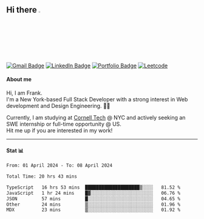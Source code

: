 
<h2> Hi there <a href="https://swh00tw.me/"><img src="https://media.giphy.com/media/hvRJCLFzcasrR4ia7z/giphy.gif" width="3%"></a> </h2>
<!-- Badges: https://dev.to/envoy_/150-badges-for-github-pnk -->

[![Gmail Badge](https://img.shields.io/badge/Gmail-D14836?style=for-the-badge&logo=gmail&logoColor=white&link=mailto:a6140000@gmail.com)](mailto:a6140000@gmail.com)
[![LinkedIn Badge](https://img.shields.io/badge/LinkedIn-0077B5?style=for-the-badge&logo=linkedin&logoColor=white&link=https://www.linkedin.com/in/%E6%9B%B8%E7%B6%AD-%E8%A8%B1-109621210/)](https://www.linkedin.com/in/%E6%9B%B8%E7%B6%AD-%E8%A8%B1-109621210/)
[![Portfolio Badge](https://img.shields.io/badge/website-808080?style=for-the-badge&logo=About.me&logoColor=white&link=https://swh00tw.vercel.app)](https://swh00tw.vercel.app)
[![Leetcode](https://img.shields.io/badge/-LeetCode-FFA116?style=for-the-badge&logo=LeetCode&logoColor=black&link=https://leetcode.com/swh00tw/)](https://leetcode.com/swh00tw/)
<!-- <img align='right' src='https://user-images.githubusercontent.com/5713670/87202985-820dcb80-c2b6-11ea-9f56-7ec461c497c3.gif' width='350'> -->

<h4>About me </h4>
<p fontSize="12px">Hi, I am Frank. <br/>I'm a New York-based Full Stack Developer with a strong interest in Web development and Design Engineering. 👨‍💻<br/> </p><p>Currently, I am studying at <a href="https://tech.cornell.edu/">Cornell Tech</a> @ NYC and actively seeking an SWE internship or full-time opportunity @ US.<br/> Hit me up if you are interested in my work!  </p>

<!-- ![swh00tw's github stats](https://github-readme-stats.vercel.app/api?username=swh00tw&hide=["issues"]&show_icons=true) -->
<!-- [![GitHub Streak](http://github-readme-streak-stats.herokuapp.com?user=swh00tw)](https://github.com/swh00tw) -->

---
<!-- <h4>Stack 🧪</h4> -->
<!-- icon: https://github.com/tandpfun/skill-icons#readme -->

<!--  <h5>⚡ Web dev </h5> 

[![My Skills](https://skillicons.dev/icons?i=graphql,tailwind,react,svelte,supabase,gatsby,next,nodejs,express,redux,postgres,mongodb,flask,prisma,apollo,materialui&perline=10)](https://skillicons.dev)

<h5>⚡ Languages </h5> 

[![My Skills](https://skillicons.dev/icons?i=html,css,js,ts,cpp,cs,python,rust,go&perline=10)](https://skillicons.dev)

<h5>⚡ Others </h5> 

[![My Skills](https://skillicons.dev/icons?i=unity,git,github,githubactions,figma,vim,neovim,docker,azure,vercel,aws,heroku,latex,md&perline=10)](https://skillicons.dev)
---
-->

<h4>Stat 📊</h4>
<!--START_SECTION:waka-->

```txt
From: 01 April 2024 - To: 08 April 2024

Total Time: 20 hrs 43 mins

TypeScript   16 hrs 53 mins  ████████████████████▒░░░░   81.52 %
JavaScript   1 hr 24 mins    █▓░░░░░░░░░░░░░░░░░░░░░░░   06.76 %
JSON         57 mins         █░░░░░░░░░░░░░░░░░░░░░░░░   04.65 %
Other        24 mins         ▒░░░░░░░░░░░░░░░░░░░░░░░░   01.96 %
MDX          23 mins         ▒░░░░░░░░░░░░░░░░░░░░░░░░   01.92 %
```

<!--END_SECTION:waka-->

<!--
**swh00tw/swh00tw** is a ✨ _special_ ✨ repository because its `README.md` (this file) appears on your GitHub profile.

Here are some ideas to get you started:

- 🔭 I’m currently working on ...
- 🌱 I’m currently learning ...
- 👯 I’m looking to collaborate on ...
- 🤔 I’m looking for help with ...
- 💬 Ask me about ...
- 📫 How to reach me: ...
- 😄 Pronouns: ...
- ⚡ Fun fact: ...
-->
